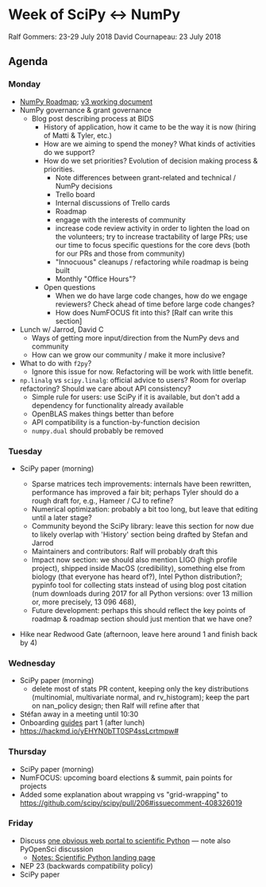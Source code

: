 # Week of SciPy ↔ NumPy

Ralf Gommers: 23-29 July 2018
David Cournapeau: 23 July 2018

## Agenda

### Monday

- [NumPy Roadmap](https://github.com/numpy/numpy/wiki/NumPy-roadmap-v2); [v3 working document](https://hackmd.io/MxS4vff3TUGw29D2k_LIqA#)
- NumPy governance & grant governance
    - Blog post describing process at BIDS
        - History of application, how it came to be the way it is now (hiring of Matti & Tyler, etc.)
        - How are we aiming to spend the money? What kinds of activities do we support?
        - How do we set priorities? Evolution of decision making process & priorities.
          - Note differences between grant-related and technical / NumPy decisions
          - Trello board
          - Internal discussions of Trello cards
          - Roadmap
          - engage with the interests of community
          - increase code review activity in order to lighten the load on the volunteers; try to increase tractability of large PRs; use our time to focus specific questions for the core devs (both for our PRs and those from community)
          - "Innocuous" cleanups / refactoring while roadmap is being built
          - Monthly "Office Hours"?
      - Open questions
          - When we do have large code changes, how do we engage reviewers? Check ahead of time before large code changes?
          - How does NumFOCUS fit into this? [Ralf can write this section]
- Lunch w/ Jarrod, David C
    - Ways of getting more input/direction from the NumPy devs and community
    - How can we grow our community / make it more inclusive?
- What to do with `f2py`?
    - Ignore this issue for now. Refactoring will be work with little benefit.
- `np.linalg` vs `scipy.linalg`: official advice to users?  Room for overlap refactoring? Should we care about API consistency?
    - Simple rule for users: use SciPy if it is available, but don't add a dependency for functionality already available
    - OpenBLAS makes things better than before
    - API compatibility is a function-by-function decision
    - `numpy.dual` should probably be removed

### Tuesday

- SciPy paper (morning)
    - Sparse matrices tech improvements: internals have been rewritten, performance has improved a fair bit; perhaps Tyler should do a rough draft for, e.g., Hameer / CJ to refine?
    - Numerical optimization: probably a bit too long, but leave that editing until a later stage?
    - Community beyond the SciPy library: leave this section for now due to likely overlap with 'History' section being drafted by Stefan and Jarrod
    - Maintainers and contributors: Ralf will probably draft this
    - Impact now section: we should also mention LIGO (high profile project), shipped inside MacOS (credibility), something else from biology (that everyone has heard of?), Intel Python distribution?; pypinfo tool for collecting stats instead of using blog post citation (num downloads during 2017 for all Python versions: over 13 million or, more precisely, 13 096 468),  
    - Future development: perhaps this should reflect the key points of roadmap & roadmap section should just mention that we have one?
   
- Hike near Redwood Gate (afternoon, leave here around 1 and finish back by 4)

### Wednesday

- SciPy paper (morning)
   - delete most of stats PR content, keeping only the key distributions (multinomial, multivariate normal, and rv_histogram); keep the part on nan_policy design; then Ralf will refine after that 
- Stéfan away in a meeting until 10:30
- Onboarding [guides](http://www.numpy.org/devdocs/dev/gitwash/development_workflow.html) part 1 (after lunch)
- https://hackmd.io/yEHYN0bTT0SP4ssLcrtmpw#

### Thursday

- SciPy paper (morning)
- NumFOCUS: upcoming board elections & summit, pain points for projects
- Added some explanation about wrapping vs "grid-wrapping" to https://github.com/scipy/scipy/pull/206#issuecomment-408326019

### Friday

- Discuss [one obvious web portal to scientific Python](https://github.com/mrocklin/tutorials/issues/2#issuecomment-405113782) — note also PyOpenSci discussion
    - [Notes: Scientific Python landing page](https://hackmd.io/JL8ekLe8RA-wbTgC8ZKckg#)
- NEP 23 (backwards compatibility policy)
- SciPy paper
